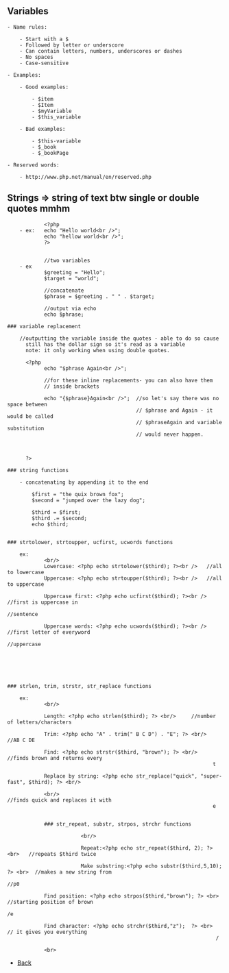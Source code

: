## Variables

	- Name rules:

		- Start with a $
		- Followed by letter or underscore
		- Can contain letters, numbers, underscores or dashes
		- No spaces
		- Case-sensitive

	- Examples:

		- Good examples:

			- $item
			- $Item
			- $myVariable
			- $this_variable

		- Bad examples:
		
			- $this-variable
			- $_book
			- $_bookPage

	- Reserved words:

		- http://www.php.net/manual/en/reserved.php


## Strings => string of text btw single or double quotes mmhm
		
				<?php
		- ex:   echo "Hello world<br />";
				echo "hellow world<br />";
				?>
		

				//two variables
		- ex 	
				$greeting = "Hello";
				$target = "world";
				
				//concatenate
				$phrase = $greeting . " " . $target;
				
				//output via echo
				echo $phrase;

	### variable replacement

		//outputting the variable inside the quotes - able to do so cause
		  still has the dollar sign so it's read as a variable
		  note: it only working when using double quotes.

		  <?php
		  		echo "$phrase Again<br />";

		  		//for these inline replacements- you can also have them
		  		// inside brackets

		  		echo "{$phrase}Again<br />";  //so let's say there was no space between
		  									  // $phrase and Again - it would be called
		  									  // $phraseAgain and variable substitution
		  									  // would never happen.



		  ?>

	### string functions

		- concatenating by appending it to the end

			$first = "the quix brown fox";
			$second = "jumped over the lazy dog";

			$third = $first;
			$third .= $second;
			echo $third;


	### strtolower, strtoupper, ucfirst, ucwords functions

		ex:	
				<br/>
				Lowercase: <?php echo strtolower($third); ?><br />   //all to lowercase
				Uppercase: <?php echo strtoupper($third); ?><br />	 //all to uppercase 

				Uppercase first: <?php echo ucfirst($third); ?><br />	//first is uppercase in 
																		//sentence

				Uppercase words: <?php echo ucwords($third); ?><br />	//first letter of everyword
																		//uppercase






	### strlen, trim, strstr, str_replace functions
	
		ex:
				<br/>

				Length: <?php echo strlen($third); ?> <br/>		//number of letters/characters

				Trim: <?php echo "A" . trim(" B C D") . "E"; ?> <br/>		//AB C DE

				Find: <?php echo strstr($third, "brown"); ?> <br/>		//finds brown and returns every
																	   t

				Replace by string: <?php echo str_replace("quick", "super-fast", $third); ?> <br/>

				<br/>													//finds quick and replaces it with
																	   e 


				### str_repeat, substr, strpos, strchr functions

							<br/>

							Repeat:<?php echo str_repeat($third, 2); ?> <br>   //repeats $third twice

							Make substring:<?php echo substr($third,5,10); ?> <br>  //makes a new string from
																					//p0

				Find position: <?php echo strpos($third,"brown"); ?> <br> //starting position of brown
																		  /e

				Find character: <?php echo strchr($third,"z");	?> <br>	 // it gives you everything
																		/

				<br>															  







*   [Back](https://github.com/stefan22/phpIntro)




















